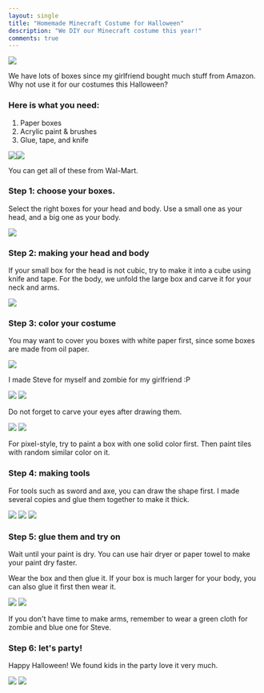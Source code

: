 ```yaml
---
layout: single
title: "Homemade Minecraft Costume for Halloween"
description: "We DIY our Minecraft costume this year!"
comments: true
---
```

![](http://www3.cs.stonybrook.edu/~coxie/holloween/7-1.JPG)

We have lots of boxes since my girlfriend bought much stuff from Amazon. Why not use it for our costumes this Halloween?


### Here is what you need:
1. Paper boxes
2. Acrylic paint & brushes
3. Glue, tape, and knife

![](http://www3.cs.stonybrook.edu/~coxie/holloween/1-1.jpg)![](http://www3.cs.stonybrook.edu/~coxie/holloween/1-2.jpg)

You can get all of these from Wal-Mart.

### Step 1: choose your boxes.
Select the right boxes for your head and body.
Use a small one as your head, and a big one as your body.

![](http://www3.cs.stonybrook.edu/~coxie/holloween/2-1.jpg)

### Step 2: making your head and body
If your small box for the head is not cubic, try to make it into a cube using knife and tape.
For the body, we unfold the large box and carve it for your neck and arms.

![](http://www3.cs.stonybrook.edu/~coxie/holloween/2-2.jpg)

### Step 3: color your costume
You may want to cover you boxes with white paper first, since some boxes are made from oil paper.

![](http://www3.cs.stonybrook.edu/~coxie/holloween/3-1.jpg)

I made Steve for myself and zombie for my girlfriend  :P

![](http://www3.cs.stonybrook.edu/~coxie/holloween/3-2.JPG)
![](http://www3.cs.stonybrook.edu/~coxie/holloween/3-4.jpg)

Do not forget to carve your eyes after drawing them.

![](http://www3.cs.stonybrook.edu/~coxie/holloween/3-3.JPG)
![](http://www3.cs.stonybrook.edu/~coxie/holloween/5-2.jpg)

For pixel-style, try to paint a box with one solid color first. Then paint tiles with random similar color on it. 

### Step 4: making tools
For tools such as sword and axe, you can draw the shape first. I made several copies and glue them together to make it thick.

![](http://www3.cs.stonybrook.edu/~coxie/holloween/4-1.JPG)
![](http://www3.cs.stonybrook.edu/~coxie/holloween/4-2.jpg)
![](http://www3.cs.stonybrook.edu/~coxie/holloween/4-3.jpg)

### Step 5: glue them and try on
Wait until your paint is dry. You can use hair dryer or paper towel to make your paint dry faster.

Wear the box and then glue it. If your box is much larger for your body, you can also glue it first then wear it.

![](http://www3.cs.stonybrook.edu/~coxie/holloween/6-1.jpg)
![](http://www3.cs.stonybrook.edu/~coxie/holloween/6-2.jpg)

If you don't have time to make arms, remember to wear a green cloth for zombie and blue one for Steve.

### Step 6: let's party!
Happy Halloween! We found kids in the party love it very much.

![](http://www3.cs.stonybrook.edu/~coxie/holloween/7-3.jpg)
![](http://www3.cs.stonybrook.edu/~coxie/holloween/7-4.jpg)
